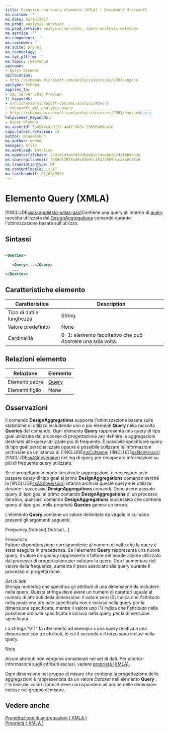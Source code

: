 ```yaml
---
title: Eseguire una query elemento (XMLA) | Documenti Microsoft
ms.custom: ''
ms.date: 03/14/2017
ms.prod: analysis-services
ms.prod_service: analysis-services, azure-analysis-services
ms.service: ''
ms.component: ''
ms.reviewer: ''
ms.suite: pro-bi
ms.technology: ''
ms.tgt_pltfrm: ''
ms.topic: reference
apiname:
- Query Element
apilocation:
- http://schemas.microsoft.com/analysisservices/2003/engine
apitype: Schema
applies_to:
- SQL Server 2016 Preview
f1_keywords:
- urn:schemas-microsoft-com:xml-analysis#Query
- microsoft.xml.analysis.query
- http://schemas.microsoft.com/analysisservices/2003/engine#Query
helpviewer_keywords:
- Query element
ms.assetid: 5a4544e4-012f-4a47-942c-23596400ea16
caps.latest.revision: 14
author: Minewiskan
ms.author: owend
manager: kfile
ms.workload: Inactive
ms.openlocfilehash: 230141d3a6fd5d3b2e02c1dce8e397d3f9bdce3a
ms.sourcegitcommit: f486d12078a45c87b0fcf52270b904ca7b0c7fc8
ms.translationtype: MT
ms.contentlocale: it-IT
ms.lasthandoff: 01/08/2018
---
```

# <a name="query-element-xmla"></a>Elemento Query (XMLA)
[!INCLUDE[ssas-appliesto-sqlas-aas](../../../includes/ssas-appliesto-sqlas-aas.md)]Contiene una query all'interno di [query](../../../analysis-services/xmla/xml-elements-properties/queries-element-xmla.md) raccolta utilizzata dal [DesignAggregations](../../../analysis-services/xmla/xml-elements-commands/designaggregations-element-xmla.md) comando durante l'ottimizzazione basata sull'utilizzo.  
  
## <a name="syntax"></a>Sintassi  
  
```xml  
  
<Queries>  
   ...  
   <Query>...</Query>  
   ...  
</Queries>  
```  
  
## <a name="element-characteristics"></a>Caratteristiche elemento  
  
|Caratteristica|Description|  
|--------------------|-----------------|  
|Tipo di dati e lunghezza|String|  
|Valore predefinito|None|  
|Cardinalità|0-1: elemento facoltativo che può ricorrere una sola volta.|  
  
## <a name="element-relationships"></a>Relazioni elemento  
  
|Relazione|Elemento|  
|------------------|-------------|  
|Elementi padre|[Query](../../../analysis-services/xmla/xml-elements-properties/queries-element-xmla.md)|  
|Elementi figlio|None|  
  
## <a name="remarks"></a>Osservazioni  
 Il comando **DesignAggregations** supporta l'ottimizzazione basata sulle statistiche di utilizzo includendo uno o più elementi **Query** nella raccolta **Queries** del comando. Ogni elemento **Query** rappresenta una query di tipo goal utilizzata dal processo di progettazione per definire le aggregazioni destinate alle query utilizzate più di frequente. È possibile specificare query di tipo goal personalizzate oppure è possibile utilizzare le informazioni archiviate da un'istanza di [!INCLUDE[msCoName](../../../includes/msconame-md.md)] [!INCLUDE[ssNoVersion](../../../includes/ssnoversion-md.md)] [!INCLUDE[ssASnoversion](../../../includes/ssasnoversion-md.md)] nel log di query per recuperare informazioni su più di frequente query utilizzate.  
  
 Se si progettano in modo iterativo le aggregazioni, è necessario solo passare query di tipo goal al primo **DesignAggregations** comando perché la [!INCLUDE[ssASnoversion](../../../includes/ssasnoversion-md.md)] istanza archivia queste query e le utilizza durante i successivi  **DesignAggregations** comandi. Dopo avere passato query di tipo goal al primo comando **DesignAggregations** di un processo iterativo, qualsiasi comando **DesignAggregations** successivo che contiene query di tipo goal nella proprietà **Queries** genera un errore.  
  
 L'elemento **Query** contiene un valore delimitato da virgole in cui sono presenti gli argomenti seguenti:  
  
 *Frequency*,*Dataset*[,*Dataset*...]  
  
 *Frequenza*  
 Fattore di ponderazione corrispondente al numero di volte che la query è stata eseguita in precedenza. Se l'elemento **Query** rappresenta una nuova query, il valore *Frequency* rappresenta il fattore del ponderazione utilizzato dal processo di progettazione per valutare la query. Con l'aumentare del valore della frequenza, aumenta il peso associato alla query durante il processo di progettazione.  
  
 *Set di dati*  
 Stringa numerica che specifica gli attributi di una dimensione da includere nella query. Questa stringa deve avere un numero di caratteri uguale al numero di attributi della dimensione. Il valore zero (0) indica che l'attributo nella posizione ordinale specificata non è incluso nella query per la dimensione specificata, mentre il valore uno (1) indica che l'attributo nella posizione ordinale specificata è incluso nella query per la dimensione specificata.  
  
 La stringa "011" fa riferimento ad esempio a una query relativa a una dimensione con tre attributi, di cui il secondo e il terzo sono inclusi nella query.  
  
> [!NOTE]  
>  Alcuni attributi non vengono considerati nel set di dati. Per ulteriori informazioni sugli attributi esclusi, vedere [proprietà (XMLA)](../../../analysis-services/xmla/xml-elements-properties/query-element-xmla.md).  
  
 Ogni dimensione nel gruppo di misure che contiene la progettazione delle aggregazioni è rappresentata da un valore *Dataset* nell'elemento **Query** . L'ordine dei valori *Dataset* deve corrispondere all'ordine delle dimensioni incluse nel gruppo di misure.  
  
## <a name="see-also"></a>Vedere anche  
 [Progettazione di aggregazioni &#40; XMLA &#41;](../../../analysis-services/multidimensional-models-scripting-language-assl-xmla/designing-aggregations-xmla.md)   
 [Proprietà &#40; XMLA &#41;](../../../analysis-services/xmla/xml-elements-properties/xml-elements-properties.md)  
  
  
